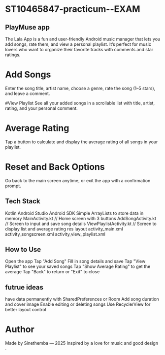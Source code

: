 # ST10465847-practicum--EXAM
## PlayMuse app 
The Lala App is a fun and user-friendly Android music manager that lets you add songs, rate them, and view a personal playlist. It’s perfect for music lovers who want to organize their favorite tracks with comments and star ratings.
# Add Songs
Enter the song title, artist name, choose a genre, rate the song (1–5 stars), and leave a comment.

#View Playlist
See all your added songs in a scrollable list with title, artist, rating, and your personal comment.

# Average Rating
Tap a button to calculate and display the average rating of all songs in your playlist.

# Reset and Back Options
Go back to the main screen anytime, or exit the app with a confirmation prompt.
## Tech Stack
Kotlin
Android Studio
Android SDK
Simple ArrayLists to store data in memory
 MainActivity.kt            // Home screen with 3 buttons
 AddSongActivity.kt        // Screen to input and save song details
 ViewPlaylistActivity.kt   // Screen to display list and average rating
res
 layout
 activity_main.xml
 activity_songscreen.xml
 activity_view_playlist.xml
 ## How to Use
Open the app
Tap "Add Song"
Fill in song details and save
Tap "View Playlist" to see your saved songs
Tap "Show Average Rating" to get the average
Tap "Back" to return or "Exit" to close
## futrue ideas 
have data permanently with SharedPreferences or Room
Add song duration and cover image
Enable editing or deleting songs
Use RecyclerView for better layout control
# Author
Made by Sinethemba — 2025
Inspired by a love for music and good design .


